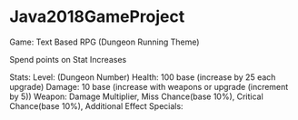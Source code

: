 # Java2018GameProject
Game: Text Based RPG (Dungeon Running Theme)

Spend points on Stat Increases

Stats:
Level: (Dungeon Number)
Health: 100 base (increase by 25 each upgrade)
Damage: 10 base (increase with weapons or upgrade (increment by 5))
Weapon: Damage Multiplier, Miss Chance(base 10%), Critical Chance(base 10%), Additional Effect
Specials:

